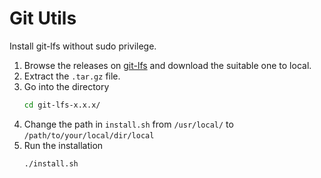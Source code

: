 # Git Utils
Install git-lfs without sudo privilege.
1. Browse the releases on [git-lfs](https://github.com/git-lfs/git-lfs/releases) and download the suitable one to local.
2. Extract the `.tar.gz` file.
3. Go into the directory
   ```bash
   cd git-lfs-x.x.x/
   ```
4. Change the path in `install.sh` from `/usr/local/` to `/path/to/your/local/dir/local`
5. Run the installation
   ```bash
   ./install.sh
   ```
